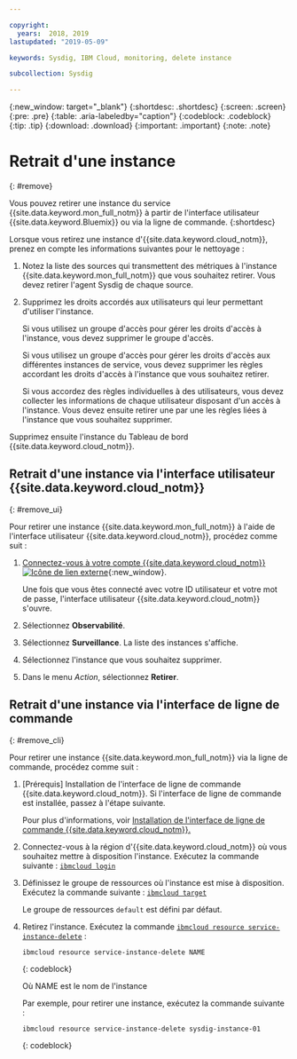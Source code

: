 ```yaml
---

copyright:
  years:  2018, 2019
lastupdated: "2019-05-09"

keywords: Sysdig, IBM Cloud, monitoring, delete instance

subcollection: Sysdig

---
```


{:new_window: target="_blank"}
{:shortdesc: .shortdesc}
{:screen: .screen}
{:pre: .pre}
{:table: .aria-labeledby="caption"}
{:codeblock: .codeblock}
{:tip: .tip}
{:download: .download}
{:important: .important}
{:note: .note}

# Retrait d'une instance
{: #remove}

Vous pouvez retirer une instance du service {{site.data.keyword.mon_full_notm}} à partir de l'interface utilisateur {{site.data.keyword.Bluemix}} ou via la ligne de commande.
{:shortdesc}

Lorsque vous retirez une instance d'{{site.data.keyword.cloud_notm}}, prenez en compte les informations suivantes pour le nettoyage :

1. Notez la liste des sources qui transmettent des métriques à l'instance {{site.data.keyword.mon_full_notm}} que vous souhaitez retirer. Vous devez retirer l'agent Sysdig de chaque source.
2. Supprimez les droits accordés aux utilisateurs qui leur permettant d'utiliser l'instance. 

    Si vous utilisez un groupe d'accès pour gérer les droits d'accès à l'instance, vous devez supprimer le groupe d'accès.

    Si vous utilisez un groupe d'accès pour gérer les droits d'accès aux différentes instances de service, vous devez supprimer les règles accordant les droits d'accès à l'instance que vous souhaitez retirer.
    
    Si vous accordez des règles individuelles à des utilisateurs, vous devez collecter les informations de chaque utilisateur disposant d'un accès à l'instance. Vous devez ensuite retirer une par une les règles liées à l'instance que vous souhaitez supprimer.


Supprimez ensuite l'instance du Tableau de bord {{site.data.keyword.cloud_notm}}.


## Retrait d'une instance via l'interface utilisateur {{site.data.keyword.cloud_notm}}
{: #remove_ui}

Pour retirer une instance {{site.data.keyword.mon_full_notm}} à l'aide de l'interface utilisateur {{site.data.keyword.cloud_notm}}, procédez comme suit :

1. [Connectez-vous à votre compte {{site.data.keyword.cloud_notm}} ![Icône de lien externe](../../icons/launch-glyph.svg "Icône de lien externe")](https://cloud.ibm.com/login){:new_window}.

	Une fois que vous êtes connecté avec votre ID utilisateur et votre mot de passe, l'interface utilisateur {{site.data.keyword.cloud_notm}} s'ouvre.

2. Sélectionnez **Observabilité**. 

3. Sélectionnez **Surveillance**. La liste des instances s'affiche.

4. Sélectionnez l'instance que vous souhaitez supprimer.

5. Dans le menu *Action*, sélectionnez **Retirer**.


## Retrait d'une instance via l'interface de ligne de commande
{: #remove_cli}

Pour retirer une instance {{site.data.keyword.mon_full_notm}} via la ligne de commande, procédez comme suit :

1. [Prérequis] Installation de l'interface de ligne de commande {{site.data.keyword.cloud_notm}}. Si l'interface de ligne de commande est installée, passez à l'étape suivante.

   Pour plus d'informations, voir [Installation de l'interface de ligne de commande {{site.data.keyword.cloud_notm}}.](/docs/cli?topic=cloud-cli-ibmcloud-cli#ibmcloud-cli)

2. Connectez-vous à la région d'{{site.data.keyword.cloud_notm}} où vous souhaitez mettre à disposition l'instance. Exécutez la commande suivante : [`ibmcloud login`](/docs/cli/reference/ibmcloud/bx_cli.html#ibmcloud_login)

3. Définissez le groupe de ressources où l'instance est mise à disposition. Exécutez la commande suivante : [`ibmcloud target`](/docs/cli/reference/ibmcloud/bx_cli.html#ibmcloud_target)

    Le groupe de ressources `default` est défini par défaut.

4. Retirez l'instance. Exécutez la commande [`ibmcloud resource service-instance-delete`](/docs/cli/reference/ibmcloud/cli_resource_group.html#ibmcloud_resource_service_instance_delete) :

    ```
    ibmcloud resource service-instance-delete NAME 
    ```
    {: codeblock}

    Où NAME est le nom de l'instance

    Par exemple, pour retirer une instance, exécutez la commande suivante :

    ```
    ibmcloud resource service-instance-delete sysdig-instance-01
    ```
    {: codeblock}
